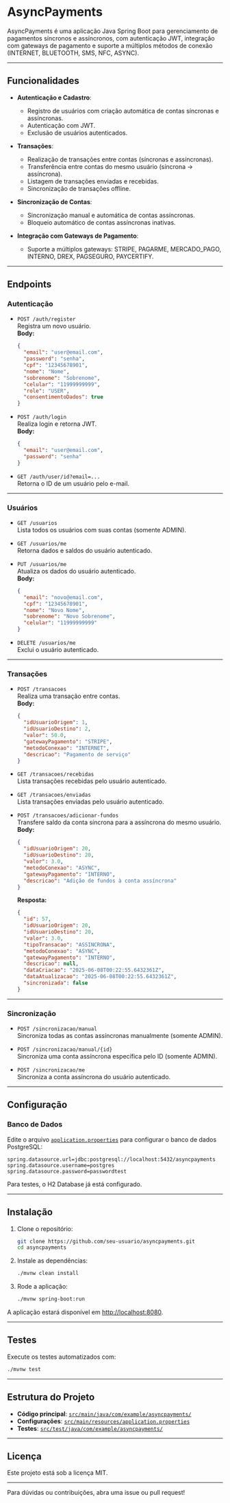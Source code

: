 # AsyncPayments

AsyncPayments é uma aplicação Java Spring Boot para gerenciamento de pagamentos síncronos e assíncronos, com autenticação JWT, integração com gateways de pagamento e suporte a múltiplos métodos de conexão (INTERNET, BLUETOOTH, SMS, NFC, ASYNC).

---

## **Funcionalidades**

- **Autenticação e Cadastro**:
  - Registro de usuários com criação automática de contas síncronas e assíncronas.
  - Autenticação com JWT.
  - Exclusão de usuários autenticados.

- **Transações**:
  - Realização de transações entre contas (síncronas e assíncronas).
  - Transferência entre contas do mesmo usuário (síncrona → assíncrona).
  - Listagem de transações enviadas e recebidas.
  - Sincronização de transações offline.

- **Sincronização de Contas**:
  - Sincronização manual e automática de contas assíncronas.
  - Bloqueio automático de contas assíncronas inativas.

- **Integração com Gateways de Pagamento**:
  - Suporte a múltiplos gateways: STRIPE, PAGARME, MERCADO_PAGO, INTERNO, DREX, PAGSEGURO, PAYCERTIFY.

---

## **Endpoints**

### **Autenticação**

- `POST /auth/register`  
  Registra um novo usuário.  
  **Body:**  
  ```json
  {
    "email": "user@email.com",
    "password": "senha",
    "cpf": "12345678901",
    "nome": "Nome",
    "sobrenome": "Sobrenome",
    "celular": "11999999999",
    "role": "USER",
    "consentimentoDados": true
  }
  ```

- `POST /auth/login`  
  Realiza login e retorna JWT.  
  **Body:**  
  ```json
  {
    "email": "user@email.com",
    "password": "senha"
  }
  ```

- `GET /auth/user/id?email=...`  
  Retorna o ID de um usuário pelo e-mail.

---

### **Usuários**

- `GET /usuarios`  
  Lista todos os usuários com suas contas (somente ADMIN).

- `GET /usuarios/me`  
  Retorna dados e saldos do usuário autenticado.

- `PUT /usuarios/me`  
  Atualiza os dados do usuário autenticado.  
  **Body:**  
  ```json
  {
    "email": "novo@email.com",
    "cpf": "12345678901",
    "nome": "Novo Nome",
    "sobrenome": "Novo Sobrenome",
    "celular": "11999999999"
  }
  ```

- `DELETE /usuarios/me`  
  Exclui o usuário autenticado.

---

### **Transações**

- `POST /transacoes`  
  Realiza uma transação entre contas.  
  **Body:**  
  ```json
  {
    "idUsuarioOrigem": 1,
    "idUsuarioDestino": 2,
    "valor": 50.0,
    "gatewayPagamento": "STRIPE",
    "metodoConexao": "INTERNET",
    "descricao": "Pagamento de serviço"
  }
  ```

- `GET /transacoes/recebidas`  
  Lista transações recebidas pelo usuário autenticado.

- `GET /transacoes/enviadas`  
  Lista transações enviadas pelo usuário autenticado.

- `POST /transacoes/adicionar-fundos`  
  Transfere saldo da conta síncrona para a assíncrona do mesmo usuário.  
  **Body:**  
  ```json
  {
    "idUsuarioOrigem": 20,
    "idUsuarioDestino": 20,
    "valor": 3.0,
    "metodoConexao": "ASYNC",
    "gatewayPagamento": "INTERNO",
    "descricao": "Adição de fundos à conta assíncrona"
  }
  ```

  **Resposta:**  
  ```json
  {
    "id": 57,
    "idUsuarioOrigem": 20,
    "idUsuarioDestino": 20,
    "valor": 3.0,
    "tipoTransacao": "ASSINCRONA",
    "metodoConexao": "ASYNC",
    "gatewayPagamento": "INTERNO",
    "descricao": null,
    "dataCriacao": "2025-06-08T00:22:55.6432361Z",
    "dataAtualizacao": "2025-06-08T00:22:55.6432361Z",
    "sincronizada": false
  }
  ```

---

### **Sincronização**

- `POST /sincronizacao/manual`  
  Sincroniza todas as contas assíncronas manualmente (somente ADMIN).

- `POST /sincronizacao/manual/{id}`  
  Sincroniza uma conta assíncrona específica pelo ID (somente ADMIN).

- `POST /sincronizacao/me`  
  Sincroniza a conta assíncrona do usuário autenticado.

---

## **Configuração**

### **Banco de Dados**

Edite o arquivo [`application.properties`](src/main/resources/application.properties) para configurar o banco de dados PostgreSQL:

```
spring.datasource.url=jdbc:postgresql://localhost:5432/asyncpayments
spring.datasource.username=postgres
spring.datasource.password=passwordtest
```

Para testes, o H2 Database já está configurado.

---

## **Instalação**

1. Clone o repositório:
   ```bash
   git clone https://github.com/seu-usuario/asyncpayments.git
   cd asyncpayments
   ```

2. Instale as dependências:
   ```bash
   ./mvnw clean install
   ```

3. Rode a aplicação:
   ```bash
   ./mvnw spring-boot:run
   ```

A aplicação estará disponível em [http://localhost:8080](http://localhost:8080).

---

## **Testes**

Execute os testes automatizados com:
```bash
./mvnw test
```

---

## **Estrutura do Projeto**

- **Código principal**: [`src/main/java/com/example/asyncpayments/`](src/main/java/com/example/asyncpayments/)
- **Configurações**: [`src/main/resources/application.properties`](src/main/resources/application.properties)
- **Testes**: [`src/test/java/com/example/asyncpayments/`](src/test/java/com/example/asyncpayments/)

---

## **Licença**

Este projeto está sob a licença MIT.

---

Para dúvidas ou contribuições, abra uma issue ou pull request!

